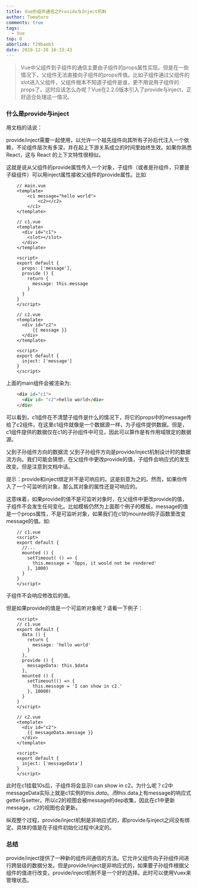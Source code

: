 ```yaml
---
title: Vue的组件通信之Provide与Inject机制
author: Tomatoro
comments: true
tags:
  - Vue
top: 0
abbrlink: f29baeb3
date: 2019-12-28 16:33:43
---
```



> Vue中父组件到子组件的通信主要由子组件的props属性实现。但是在一些情况下，父组件无法直接向子组件的props传值。比如子组件通过父组件的slot进入父组件，父组件根本不知道子组件是谁，更不用说用子组件的props了。这时应该怎么办呢？Vue在2.2.0版本引入了provide与inject，正好适合处理这一情况。

<!-- more -->
### 什么是provide与inject
用文档的话说：

provide/inject需要一起使用，以允许一个祖先组件向其所有子孙后代注入一个依赖，不论组件层次有多深，并在起上下游关系成立的时间里始终生效。如果你熟悉 React，这与 React 的上下文特性很相似。

这就是说从父组件的provide属性传入一个对象，子组件（或者是孙组件，只要是子级组件）可以用inject属性接收父组件的provide属性。比如
```JS
    // main.vue
    <template>
        <c1 message="hello world">
            <c2></c2>
        </c1>
    </template>
     
    // c1.vue
    <template>
      <div id="c1">
        <slot></slot>
      </div>
    </template>
     
    <script>
    export default {
      props: ['message'],
      provide () {
        return {
          message: this.message
        }
      }
    }
    </script>
     
    // c2.vue
    <template>
      <div id="c2">
          {{ message }}
      </div>
    </template>
     
    <script>
    export default {
      inject: ['message']
    }
    </script>
```
上面的main组件会被渲染为:
```HTML
    <div id="c1">
      <div id= "c2">hello world</div>
    </div>
```
可以看到，c1组件在不清楚子组件是什么的情况下，将它的props中的message传给了c2组件。在这里c1组件就像是一个数据源一样，为子组件提供数据。但是，c1组件提供的数据仅在c1的子孙组件中可见，因此可以算作是有作用域限定的数据源。

父到子孙组件方向的数据流
父到子孙组件方向是provide/inject机制设计时的数据流方向。我们可能会猜想，在父组件中更改provide的值，子组件会响应式的发生改变。但是注意到文档中话。

提示：provide和inject绑定并不是可响应的。这是刻意为之的。然而，如果你传入了一个可监听的对象，那么其对象的属性还是可响应的。

这意味着，如果provide的值不是可监听对象时，在父组件中更改provide的值，子组件不会发生任何变化。比如模板仍然为上面那个例子的模板，message的值是一个props属性，不是可监听对象，如果我们在c1的mounted钩子函数里改变message的值。如:
```JS
    // c1.vue
    <script>
    export default {
      //...
      mounted () {
        setTimeout( () => {
          this.message = 'Opps, it would not be rendered'
        }, 1000)
      }
    }
    </script>
```
子组件不会响应修改后的值。

但是如果provide的值是一个可监听对象呢？请看一下例子：
```JS
    <script>
    // c1.vue
    export default {
      data () {
        return {
          message: 'hello world'
        }
      },
      provide () {
        messageData: this.$data
      },
      mounted () {
        setTimeout(() => {
          this.message = 'I can show in c2.'
        }, 10000)
      }
    }
    </script>
     
    // c2.vue
    <template>
      <div id="c2">
        {{ messageData.message }}
      </div>
    </template>
     
    <script>
    export default {
      inject: ['messageData']
    }
    </script>
```
此时在c1挂载10s后，子组件将会显示I can show in c2。为什么呢？c2中messageData实际上就是c1实例的this.$data。而this.$data上有message的响应式getter与setter。所以c2的视图会被message的dep收集，因此在c1中更新message，c2的视图也会更新。

纵观整个过程，provide/inject机制是非响应式的，即provide与inject之间没有绑定。具体的值是在子组件初始化过程中决定的。

### 总结
provide/inject提供了一种新的组件间通信的方法。它允许父组件向子孙组件间进行跨层级的数据分发。但是provide/inject是非响应式的，如果要子孙组件根据父组件的值进行改变，provide/inject机制不是一个好的选择。此时可以使用Vuex来管理状态。